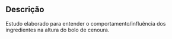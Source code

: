 ## Descrição

Estudo elaborado para entender o comportamento/influência dos ingredientes na altura do bolo de cenoura.
